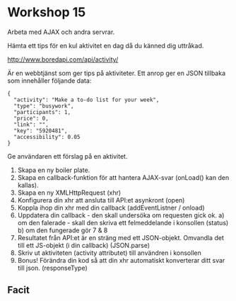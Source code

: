 # Workshop 15

Arbeta med AJAX och andra servrar.

Hämta ett tips för en kul aktivitet en dag då du känned dig uttråkad.

http://www.boredapi.com/api/activity/

Är en webbtjänst som ger tips på aktiviteter. Ett anrop ger en JSON tillbaka som innehåller följande data:

```
{
  "activity": "Make a to-do list for your week",
  "type": "busywork",
  "participants": 1,
  "price": 0,
  "link": "",
  "key": "5920481",
  "accessibility": 0.05
}
```

Ge användaren ett förslag på en aktivitet.

1. Skapa en ny boiler plate.
2. Skapa en callback-funktion för att hantera AJAX-svar (onLoad() kan den kallas).
3. Skapa en ny XMLHttpRequest (xhr)
4. Konfigurera din xhr att ansluta till API:et asynkront (open)
5. Koppla ihop din xhr med din callback (addEventListner / onload)
6. Uppdatera din callback - den skall undersöka om requesten gick ok.
   a) om den falerade - skall den skriva ett felmeddelande i konsollen (status)
   b) om den fungerade gör 7 & 8
7. Resultatet från API:et är en sträng med ett JSON-objekt. Omvandla det till ett JS-objekt (i din callback) (JSON.parse)
8. Skriv ut aktiviteten (activity attributet) till användren i konsollen
9. Bonus! Förändra din kod så att din xhr automatiskt konverterar ditt svar till json. (responseType)

## Facit
